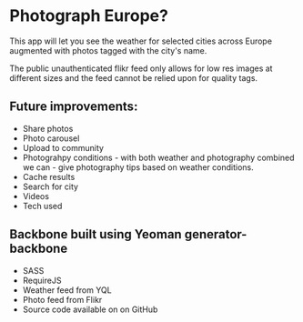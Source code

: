 # Photograph Europe?

This app will let you see the weather for selected cities across Europe augmented with photos tagged with the city's name.

The public unauthenticated flikr feed only allows for low res images at different sizes and the feed cannot be relied upon for quality tags.

## Future improvements:

- Share photos
- Photo carousel
- Upload to community
- Photograhpy conditions - with both weather and photography combined we can - give photography tips based on weather conditions.
- Cache results
- Search for city
- Videos
- Tech used

## Backbone built using Yeoman generator-backbone
- SASS
- RequireJS
- Weather feed from YQL
- Photo feed from Flikr
- Source code available on on GitHub


